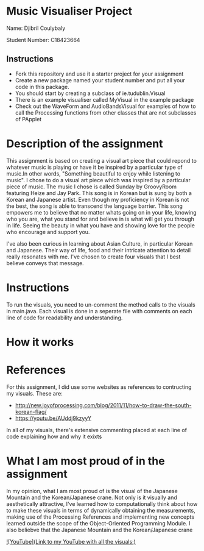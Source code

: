 # Music Visualiser Project

Name: Djibril Coulybaly

Student Number: C18423664

## Instructions
- Fork this repository and use it a starter project for your assignment
- Create a new package named your student number and put all your code in this package.
- You should start by creating a subclass of ie.tudublin.Visual
- There is an example visualiser called MyVisual in the example package
- Check out the WaveForm and AudioBandsVisual for examples of how to call the Processing functions from other classes that are not subclasses of PApplet

# Description of the assignment
This assignment is based on creating a visual art piece that could repond to whatever music is playing or have it be inspired by a particular type of music.In other words, "Something beautiful to enjoy while listening to music". I chose to do a visual art piece which was inspired by a particular piece of music. The music I chose is called Sunday by GroovyRoom featuring Heize and Jay Park. This song is in Korean but is sung by both a Korean and Japanese artist. Even though my proficiency in Korean is not the best, the song is able to transcend the language barrier. This song empowers me to believe that no matter whats going on in your life, knowing who you are, what you stand for and believe in is what will get you through in life. Seeing the beauty in what you have and showing love for the people who encourage and support you. 

I've also been curious in learning about Asian Culture, in particular Korean and Japanese. Their way of life, food and their intricate attention to detail really resonates with me. I've chosen to create four visuals that I best believe conveys that message. 

# Instructions
To run the visuals, you need to un-comment the method calls to the visuals in main.java. Each visual is done in a seperate file with comments on each line of code for readability and understanding.
# How it works
# References
For this assignment, I did use some websites as references to contructing my visuals. These are:
- http://new.joyofprocessing.com/blog/2011/11/how-to-draw-the-south-korean-flag/
- https://youtu.be/AUddj9kzyyY

In all of my visuals, there's extensive commenting placed at each line of code explaining how and why it exixts 


# What I am most proud of in the assignment
In my opinion, what I am most proud of is the visual of the Japanese Mountain and the Korean/Japanese crane. Not only is it visually and aesthetically attractive, I've learned how to computationally think about how to make these visuals in terms of dynamically obtaining the measurements, making use of the Processing References and implementing new concepts learned outside the scope of the Object-Oriented Programming Module. I also beliebve that the Japanese Mountain and the Korean/Japanese crane


[![YouTube](Link to my YouTube with all the visuals:)](https://www.youtube.com/watch?v=J2kHSSFA4NU)
